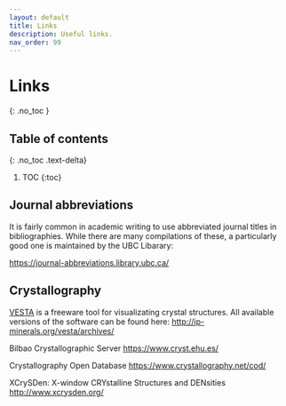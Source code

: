 ```yaml
---
layout: default
title: Links
description: Useful links.
nav_order: 99
---
```


# Links
{: .no_toc }

## Table of contents
{: .no_toc .text-delta}

1. TOC
{:toc}

## Journal abbreviations

It is fairly common in academic writing to use abbreviated journal titles in
bibliographies. While there are many compilations of these, a particularly good
one is maintained by the UBC Libarary:

<https://journal-abbreviations.library.ubc.ca/>

## Crystallography

[VESTA] is a freeware tool for visualizating crystal structures.
All available versions of the software can be found here:
<http://jp-minerals.org/vesta/archives/>

[VESTA]: http://jp-minerals.org/vesta/en/

Bilbao Crystallographic Server
<https://www.cryst.ehu.es/>

Crystallography Open Database
<https://www.crystallography.net/cod/>

XCrySDen: X-window CRYstalline Structures and DENsities
<http://www.xcrysden.org/>
